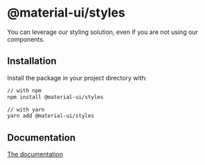 # @material-ui/styles

You can leverage our styling solution, even if you are not using our components.

## Installation

Install the package in your project directory with:

```sh
// with npm
npm install @material-ui/styles

// with yarn
yarn add @material-ui/styles
```

## Documentation

[The documentation](https://material-ui.com/styles/basics/)
